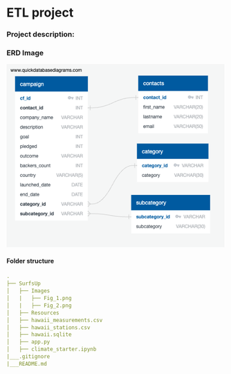 # ETL project

### Project description:

### ERD Image
![erd](https://github.com/Kokolipa/Crowdfunding_ETL/blob/etl/Crowdfunding_ETL/ERD_and_schema/QuickDBD-Free%20Diagram.png)

#### Folder structure
``` yml
.
├── SurfsUp
│   ├── Images    
│   |   ├── Fig_1.png
│   |   ├── Fig_2.png               
│   ├── Resources
│   ├── hawaii_measurements.csv   
│   ├── hawaii_stations.csv 
│   ├── hawaii.sqlite      
│   ├── app.py
│   ├── climate_starter.ipynb
|___.gitignore               
|___README.md
``` 
